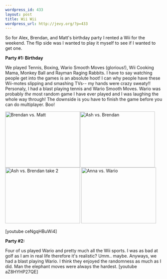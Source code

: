 ```yaml
--- 
wordpress_id: 433
layout: post
title: Wii Wii
wordpress_url: http://jevy.org/?p=433
---
```

So for Alex, Brendan, and Matt's birthday party I rented a Wii for the weekend.  The flip side was I wanted to play it myself to see if I wanted to get one.

<strong>Party #1: Birthday</strong>

We played Tennis, Boxing, Wario Smooth Moves (glorious!), Wii Cooking Mama, Monkey Ball and Rayman Raging Rabbits.  I have to say watching people get into the games is an absolute hoot!  I can why people have these Wii-motes slipping and smashing TVs-- my hands were crazy sweaty!!  Personaly, I had a blast playing tennis and Wario Smooth Moves.  Wario was probably _the_ most random game I have ever played and I was laughing the whole way through!  The downside is you have to finish the game before you can do multiplayer.  Boo!

<a href="http://www.flickr.com/photos/jevy/444191712/" class="tt-flickr"><img src="http://farm1.static.flickr.com/185/444191712_606e03055b_m.jpg" alt="Brendan vs. Matt" border="0" height="180" width="240" /></a><a href="http://www.flickr.com/photos/jevy/444198727/" class="tt-flickr"><img src="http://farm1.static.flickr.com/242/444198727_55de6fa396_m.jpg" alt="Ash vs. Brendan" border="0" height="180" width="240" /></a><a href="http://www.flickr.com/photos/jevy/444191488/" class="tt-flickr"><img src="http://farm1.static.flickr.com/217/444191488_f6969ec63e_m.jpg" alt="Ash vs. Brendan take 2" border="0" height="180" width="240" /></a>    <a href="http://www.flickr.com/photos/jevy/444183959/" class="tt-flickr"><img src="http://farm1.static.flickr.com/205/444183959_0d7ba23dde_m.jpg" alt="Anna vs. Wario" border="0" height="180" width="240" /></a>

[youtube ceNgqHBuWi4]

<strong> Party #2:</strong>

Four of us played Wario and pretty much all the Wii sports. I was as bad at golf as I am in real life therefore it's realistic?  Umm..  maybe.  Anyways, we had a blast playing Wario.  I think they enjoyed the randomness as much as I did.  Man the elephant moves were always the hardest.
[youtube aZ8HYHP27QE]
